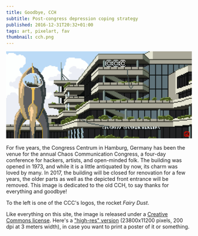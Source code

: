 ```yaml
---
title: Goodbye, CCH
subtitle: Post-congress depression coping strategy
published: 2016-12-31T20:32+01:00
tags: art, pixelart, fav
thumbnail: cch.png
---
```


[![Pixel Art of the CCH](cch.png)](cch.png)

For five years, the Congress Centrum in Hamburg, Germany has been the venue for the annual Chaos Communication Congress, a four-day conference for hackers, artists, and open-minded folk. The building was opened in 1973, and while it is a little antiquated by now, its charm was loved by many. In 2017, the building will be closed for renovation for a few years, the older parts as well as the depicted front entrance will be removed. This image is dedicated to the old CCH, to say thanks for everything and goodbye!

To the left is one of the CCC's logos, the rocket *Fairy Dust*.

Like everything on this site, the image is released under a [Creative Commons license](/about/). Here's a ["high-res" version](cch-high-res.png) (23800x11200 pixels, 200 dpi at 3 meters width), in case you want to print a poster of it or something.
